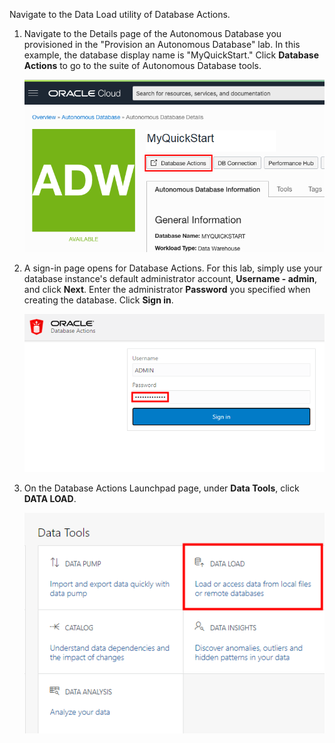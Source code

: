 <!--
    {
        "name":"Go to Data Load Utility Database Action",
        "description":"Navigate to data loader. AUTHORS: For expediency, this task uses the ADMIN user/password to open Database Actions. In your workshop, you might want to substitute a different user/password to open Database Actions."
    }
-->

Navigate to the Data Load utility of Database Actions.

1. Navigate to the Details page of the Autonomous Database you provisioned in the "Provision an Autonomous Database" lab. In this example, the database display name is "MyQuickStart." Click **Database Actions** to go to the suite of Autonomous Database tools.

    ![Details page of your Autonomous Database](images/service-details.png " ")

2.  A sign-in page opens for Database Actions. For this lab, simply use your database instance's default administrator account, **Username - admin**, and click **Next**. Enter the administrator **Password** you specified when creating the database. Click **Sign in**.

    ![Enter the admin password.](./images/admin-username-and-password.png " ")

3. On the Database Actions Launchpad page, under **Data Tools**, click **DATA LOAD**.

    ![Click DATA LOAD](images/dataload.png)
